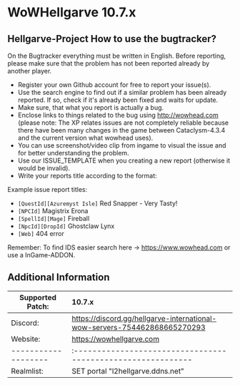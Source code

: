 # WoWHellgarve 10.7.x
Hellgarve-Project
How to use the bugtracker?
-------------------------
On the Bugtracker everything must be written in English. Before reporting, please make sure that the problem has not been reported already by another player.

 - Register your own Github account for free to report your issue(s).
 - Use the search engine to find out if a similar problem has been already reported. If so, check if it's already been fixed and waits for update.
 - Make sure, that what you report is actually a bug.
 - Enclose links to things related to the bug using http://wowhead.com (please note: The XP relates issues are not completely reliable because there have been many changes in the game between Cataclysm-4.3.4 and the current version what wowhead uses).
 - You can use screenshot/video clip from ingame to visual the issue and for better understanding the problem.
 - Use our ISSUE_TEMPLATE when you creating a new report (otherwise it would be invalid).
 - Write your reports title according to the format:<br>
 
 Example issue report titles:
  * `[QuestId][Azuremyst Isle]` Red Snapper - Very Tasty!
  * `[NPCId]` Magistrix Erona<br>
  * `[SpellId][Mage]` Fireball
  * `[NpcId][DropId]` Ghostclaw Lynx
  * `[Web]` 404 error

Remember:
To find IDS easier search here -> https://www.wowhead.com or use a InGame-ADDON.

Additional Information
-------------------------

| Supported Patch:  |    10.7.x                                |
|-------------------|:-----------------------------------------------------------|
| Discord:          | https://discord.gg/hellgarve-international-wow-servers-754462868665270293 |
| Website:          | https://wowhellgarve.com                                   |
|-------------------|:-----------------------------------------------------------|
| Realmlist:        | SET portal    "l2hellgarve.ddns.net"              
